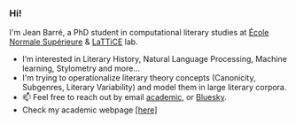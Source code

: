 
### Hi! 
I'm Jean Barré, a PhD student in computational literary studies at [École Normale Supérieure](https://www.ens.psl.eu/) & [LaTTiCE](https://www.lattice.cnrs.fr/) lab. 
- I’m interested in Literary History, Natural Language Processing, Machine learning, Stylometry and more...
- I'm trying to operationalize literary theory concepts (Canonicity, Subgenres, Literary Variability) and model them in large literary corpora.
- 📫 Feel free to reach out by email [academic](jean.barre@ens.psl.eu), or [Bluesky](https://bsky.app/profile/jbarre.bsky.social).
- Check my academic webpage <a href="https://crazyjeannot.github.io/" target="_blank">[here]</a>
